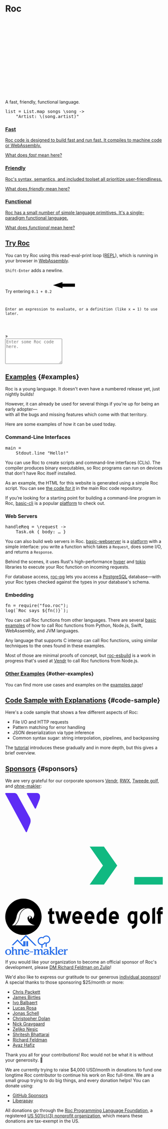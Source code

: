 <div role="presentation" id="homepage-intro-outer">
<div role="presentation" id="homepage-intro-box">
<h1 id="homepage-h1">Roc</h1>
<svg id="homepage-logo" aria-labelledby="logo-svg-title logo-svg-desc" width="240" height="240" viewBox="0 0 51 53" fill="none" xmlns="http://www.w3.org/2000/svg"><title id="logo-svg-title">The Roc logo</title><desc id="logo-svg-desc">A purple origami bird made of six triangles</desc><path d="M23.6751 22.7086L17.655 53L27.4527 45.2132L26.4673 39.3424L23.6751 22.7086Z" class="logo-dark"/><path d="M37.2438 19.0101L44.0315 26.3689L45 22L45.9665 16.6324L37.2438 19.0101Z" class="logo-light"/><path d="M23.8834 3.21052L0 0L23.6751 22.7086L23.8834 3.21052Z" class="logo-light"/><path d="M44.0315 26.3689L23.6751 22.7086L26.4673 39.3424L44.0315 26.3689Z" class="logo-light"/><path d="M50.5 22L45.9665 16.6324L45 22H50.5Z" class="logo-dark"/><path d="M23.6751 22.7086L44.0315 26.3689L37.2438 19.0101L23.8834 3.21052L23.6751 22.7086Z" class="logo-dark"/>
</svg>

<p id="homepage-tagline">A fast, friendly, functional language.</p>
<pre id="first-code-sample"><samp class="code-snippet">list <span class="kw">=</span> List<span class="punctuation section">.</span>map songs <span class="kw">\</span>song <span class="kw">-></span>
    <span class="string">"Artist: </span><span class="kw">\(</span>song<span class="punctuation section">.</span>artist<span class="kw">)</span><span class="string">"</span></samp></pre>
</div>
</div>

<section class="home-goals-container" aria-label="Roc's Design: Fast, Friendly, Functional">
    <div role="presentation" class="home-goals-column">
        <a href="/fast" class="home-goals-content">
            <h3 class="home-goals-title">Fast</h3>
            <p class="home-goals-description">Roc code is designed to build fast and <span class="nowrap">run fast</span>. It compiles to machine code or WebAssembly.</p>
            <p class="home-goals-learn-more">What does <i>fast</i> mean here?</p>
        </a>
    </div>
    <div role="presentation" class="home-goals-column">
        <a href="/friendly" class="home-goals-content">
            <h3 class="home-goals-title">Friendly</h3>
            <p class="home-goals-description">Roc's syntax, semantics, and included toolset all prioritize user-friendliness.</p>
            <p class="home-goals-learn-more">What does <i>friendly</i> mean here?</p>
        </a>
    </div>
    <div role="presentation" class="home-goals-column">
        <a href="/functional" class="home-goals-content">
            <h3 class="home-goals-title">Functional</h3>
            <p class="home-goals-description">
             Roc has a small number of simple language primitives. It's a single-paradigm <span class="nowrap">functional language.</span></p>
            <p class="home-goals-learn-more">What does <i>functional</i> mean here?</p>
        </a>
    </div>
</section>

<section id="try-roc">
<h2><a href="#try-roc">Try Roc</a></h2>

<div id="homepage-repl-container" role="presentation">
    <div id="repl-description" role="presentation">
        <p>You can try Roc using this read-eval-print loop (<a href="https://en.wikipedia.org/wiki/Read%E2%80%93eval%E2%80%93print_loop">REPL</a>), which is running in your browser in <a href="https://webassembly.org">WebAssembly</a>.</p>
        <p><code>Shift-Enter</code> adds a newline.</p>
        <p>Try entering <code>0.1 + 0.2</code>
        <svg id="repl-arrow" role="presentation" width="100" height="50" viewBox="0 0 100 50" xmlns="http://www.w3.org/2000/svg">
          <polygon points="70,20 30,20 30,15 0,25 30,35 30,30 70,30"/>
        </svg>
        </p>
    </div>
    <div id="repl" role="presentation">
        <code class="history">
          <div id="repl-intro-text">Enter an expression to evaluate, or a definition (like <span class="color-blue">x = 1</span>) to use later.</div>
          <div id="history-text" aria-live="polite"></div>
        </code>
        <div id="repl-prompt" role="presentation">»</div>
        <textarea aria-label="Input Roc code here, then press Enter to submit it to the REPL" rows="5" id="source-input" placeholder="Enter some Roc code here."></textarea>
    </div>
</div>
<script type="module" src="/site.js"></script>
</section>

## [Examples](#examples) {#examples}

Roc is a young language. It doesn't even have a numbered release yet, just nightly builds!

However, it can already be used for several things if you're up for being an early adopter—<br>
with all the bugs and missing features which come with that territory.

Here are some examples of how it can be used today.

<div role="presentation" class="home-examples-container">
    <div role="presentation" class="home-examples-column">
        <h3 class="home-examples-title">Command-Line Interfaces</h3>
    <pre><samp class="code-snippet">main <span class="kw">=</span>
    Stdout<span class="punctuation section">.</span>line <span class="literal">"Hello!"</span></samp></pre>
        <p>You can use Roc to create scripts and command-line interfaces (CLIs). The compiler produces binary executables, so Roc programs can run on devices that don't have Roc itself installed.</p>
        <p>As an example, the HTML for this website is generated using a simple Roc script. You can see <a href="https://github.com/roc-lang/roc/blob/main/www/main.roc">the code for it</a> in the main Roc code repository.</p>
        <p>If you’re looking for a starting point for building a command-line program in Roc, <a href="https://github.com/roc-lang/basic-cli">basic-cli</a> is a popular <a href="/platforms">platform</a> to check out.</p>
    </div>
    <div role="presentation" class="home-examples-column">
        <h3 class="home-examples-title">Web Servers</h3>
<pre><samp class="code-snippet">handleReq <span class="kw">=</span> <span class="kw">\</span>request <span class="kw">-&gt;</span>
    Task<span class="punctuation section">.</span>ok <span class="literal">{</span> body: <span class="comment">…</span> <span class="literal">}</span></samp></pre>
        <p>You can also build web servers in Roc. <a href="https://github.com/roc-lang/basic-webserver">basic-webserver</a> is a <a href="/platforms">platform</a> with
        a simple interface: you write a function which takes a <code>Request</code>, does some I/O, and returns a <code>Response</code>.</p>
        <p>Behind the scenes, it uses Rust's high-performance <a href="https://docs.rs/hyper/latest/hyper/">hyper</a> and <a href="https://tokio.rs/">tokio</a> libraries to execute your Roc function on incoming requests.</p>
        <p>For database access, <a href="https://github.com/agu-z/roc-pg">roc-pg</a> lets you access a <a href="https://www.postgresql.org/">PostgreSQL</a> database&mdash;with your Roc types checked against the types in your database's schema.</p>
    </div>
    <div role="presentation" class="home-examples-column">
        <h3 class="home-examples-title">Embedding</h3>
        <pre><samp class="code-snippet">fn <span class="kw">=</span> require(<span class="string">"foo.roc"</span>)<span class="kw">;</span>
log(<span class="string">`Roc says </span><span class="kw">${</span>fn()<span class="kw">}</span><span class="string">`</span>)<span class="kw">;</span></samp></pre>
        <p>You can call Roc functions from other languages. There are several <a href="https://github.com/roc-lang/roc/tree/main/examples">basic examples</a> of how to call Roc functions from Python, Node.js, Swift, WebAssembly, and JVM languages.</p>
        <p>Any language that supports C interop can call Roc functions, using similar techniques to the ones found in these examples.</p>
        <p>Most of those are minimal proofs of concept, but <a href="https://github.com/vendrinc/roc-esbuild">roc-esbuild</a> is a work in progress that's used at <a href="https://www.vendr.com/careers">Vendr</a> to call Roc functions from Node.js.</p>
    </div>
</div>

### [Other Examples](#other-examples) {#other-examples}
You can find more use cases and examples on the [examples page](/examples)!
</section>


## [Code Sample with Explanations](#code-sample) {#code-sample}

Here's a code sample that shows a few different aspects of Roc:
* File I/O and HTTP requests
* Pattern matching for error handling
* JSON deserialization via type inference
* Common syntax sugar: string interpolation, pipelines, and backpassing

The [tutorial](/tutorial) introduces these gradually and in more depth, but this gives a brief overview.

<!-- THIS COMMENT WILL BE REPLACED BY THE LARGER EXAMPLE -->

## [Sponsors](#sponsors) {#sponsors}

We are very grateful for our corporate sponsors [Vendr](https://www.vendr.com/), [RWX](https://www.rwx.com), [Tweede golf](https://tweedegolf.nl/en), and [ohne-makler](https://www.ohne-makler.net):

<p id="sponsor-logos" aria-hidden="true"> <!-- aria-hidden because for screen readers this whole section is redundant with the preceding paragraph -->
    <a href="https://www.vendr.com"><svg class="logo-vendr" viewBox="0 0 193 48" fill="none" xmlns="http://www.w3.org/2000/svg">
    <path fill-rule="evenodd" clip-rule="evenodd" d="M14.8416 2.2909L29.9888 29.8607C31.2662 32.1859 31.4443 35.0285 30.4685 37.5183L26.5642 47.4807C26.3947 47.9134 25.9325 48.1156 25.532 47.9325C25.3756 47.861 25.2448 47.7367 25.1591 47.5784L0.107714 1.27994C-0.111718 0.874299 0.014776 0.353305 0.390264 0.1162C0.510862 0.0401174 0.64801 0 0.787671 0H11.1167C12.6456 0 14.0613 0.870673 14.8416 2.2909ZM38.3473 0.0154282C43.0052 0.0154282 43.0052 4.62745 42.2289 7.1431L41.9584 7.94976C41.2878 9.84288 39.8402 13.4148 37.6154 18.6656C37.5487 18.823 37.4392 18.9547 37.3014 19.043C36.9689 19.2562 36.5503 19.1748 36.3053 18.8704L36.2222 18.7459L26.6326 1.30039C26.5604 1.16897 26.5223 1.01894 26.5223 0.866095C26.5223 0.396285 26.8749 0.0154282 27.3098 0.0154282H38.3473Z" fill="#5E2DF5"/>
    <path d="M76.2416 42.456L65.3662 18.4911H71.4247L79.7178 38.0125H76.1423L84.4851 18.4911H90.2953L79.4198 42.456H76.2416Z" class="svg-text"/>
    <path d="M103.81 42.9552C101.426 42.9552 99.274 42.4227 97.3539 41.3576C95.4668 40.2592 93.9605 38.7614 92.8349 36.8642C91.7424 34.9669 91.1961 32.8367 91.1961 30.4735C91.1961 28.1103 91.7424 25.9967 92.8349 24.1328C93.9274 22.2356 95.4006 20.7378 97.2546 19.6394C99.1416 18.541 101.227 17.9918 103.512 17.9918C105.73 17.9918 107.683 18.5077 109.371 19.5395C111.093 20.5713 112.434 21.9859 113.394 23.7833C114.387 25.5807 114.884 27.6277 114.884 29.9243C114.884 30.3237 114.851 30.7398 114.784 31.1725C114.751 31.5719 114.685 32.0212 114.586 32.5205H95.0199V28.0271H111.755L109.719 29.8245C109.653 28.3599 109.371 27.1284 108.875 26.1299C108.378 25.1313 107.666 24.3658 106.74 23.8332C105.846 23.3007 104.737 23.0344 103.412 23.0344C102.022 23.0344 100.813 23.334 99.7872 23.9331C98.7609 24.5322 97.9663 25.381 97.4035 26.4794C96.8407 27.5445 96.5593 28.8259 96.5593 30.3237C96.5593 31.8215 96.8573 33.1363 97.4532 34.268C98.0491 35.3996 98.8933 36.2817 99.9858 36.9141C101.078 37.5132 102.336 37.8128 103.76 37.8128C104.985 37.8128 106.11 37.5964 107.137 37.1637C108.196 36.731 109.09 36.0986 109.818 35.2665L113.295 38.8113C112.136 40.176 110.729 41.2078 109.074 41.9068C107.418 42.6057 105.664 42.9552 103.81 42.9552Z" class="svg-text"/>
    <path d="M135.601 42.456V28.6262C135.601 27.0286 135.087 25.7138 134.061 24.682C133.068 23.6502 131.777 23.1343 130.188 23.1343C129.128 23.1343 128.185 23.3673 127.357 23.8332C126.529 24.2992 125.884 24.9483 125.42 25.7804C124.957 26.6125 124.725 27.5611 124.725 28.6262L122.59 27.428C122.59 25.5973 122.987 23.983 123.782 22.5851C124.576 21.1538 125.669 20.0388 127.059 19.24C128.483 18.4078 130.072 17.9918 131.826 17.9918C133.614 17.9918 135.203 18.4578 136.594 19.3897C137.984 20.2884 139.077 21.47 139.871 22.9346C140.666 24.3658 141.063 25.8636 141.063 27.428V42.456H135.601ZM119.263 42.456V18.4911H124.725V42.456H119.263Z" class="svg-text"/>
    <path d="M156.596 42.9552C154.444 42.9552 152.49 42.406 150.736 41.3077C149.014 40.2093 147.64 38.7281 146.614 36.8642C145.621 34.9669 145.124 32.8534 145.124 30.5234C145.124 28.1602 145.621 26.0467 146.614 24.1827C147.64 22.2855 149.014 20.7877 150.736 19.6893C152.49 18.5576 154.444 17.9918 156.596 17.9918C158.416 17.9918 160.022 18.3912 161.413 19.19C162.836 19.9556 163.962 21.0207 164.789 22.3854C165.617 23.75 166.031 25.2978 166.031 27.0286V33.9185C166.031 35.6493 165.617 37.197 164.789 38.5617C163.995 39.9263 162.886 41.0081 161.462 41.8069C160.039 42.5725 158.416 42.9552 156.596 42.9552ZM157.49 37.7628C158.847 37.7628 160.022 37.4633 161.015 36.8642C162.042 36.2317 162.836 35.3663 163.399 34.268C163.962 33.1696 164.243 31.9048 164.243 30.4735C164.243 29.0423 163.962 27.7775 163.399 26.6791C162.836 25.5807 162.042 24.7319 161.015 24.1328C160.022 23.5004 158.863 23.1842 157.539 23.1842C156.182 23.1842 154.99 23.5004 153.964 24.1328C152.97 24.7319 152.176 25.5807 151.58 26.6791C151.017 27.7775 150.736 29.0423 150.736 30.4735C150.736 31.9048 151.017 33.1696 151.58 34.268C152.176 35.3663 152.97 36.2317 153.964 36.8642C154.99 37.4633 156.165 37.7628 157.49 37.7628ZM169.358 42.456H163.896V36.0154L164.839 30.174L163.896 24.3824V6.50861H169.358V42.456Z" class="svg-text"/>
    <path d="M175.42 42.456V18.4911H180.883V42.456H175.42ZM180.883 29.1255L178.996 28.1769C178.996 25.148 179.658 22.7016 180.982 20.8376C182.34 18.9404 184.376 17.9918 187.09 17.9918C188.282 17.9918 189.358 18.2081 190.318 18.6408C191.278 19.0735 192.172 19.7725 193 20.7378L189.424 24.4324C188.994 23.9664 188.514 23.6335 187.984 23.4338C187.455 23.2341 186.842 23.1343 186.147 23.1343C184.624 23.1343 183.366 23.6169 182.373 24.5821C181.38 25.5474 180.883 27.0618 180.883 29.1255Z" class="svg-text"/>
    </svg></a>
    <a href="https://www.rwx.com"><svg class="logo-rwx" viewBox="0 0 166 70" fill="none" xmlns="http://www.w3.org/2000/svg">
      <path d="M 104 55 L 89 55 L 103 35 L 89 15 L 104 15 L 118 35 L 104 55 Z" fill="#10B981"/>
      <path d="M 119.181 30.973 C 119.579 31.542 120.421 31.542 120.819 30.973 L 130.899 16.574 C 131.363 15.911 130.888 15 130.079 15 L 119.083 15 C 117.777 15 116.554 15.637 115.806 16.706 L 112.901 20.855 C 112.66 21.2 112.66 21.658 112.901 22.002 L 119.181 30.973 Z" class="svg-text"/>
      <path d="M 119.181 39.028 C 119.579 38.459 120.421 38.459 120.819 39.028 L 130.899 53.427 C 131.363 54.09 130.888 55 130.079 55 L 119.083 55 C 117.777 55 116.554 54.363 115.806 53.294 L 112.901 49.145 C 112.66 48.801 112.66 48.342 112.901 47.998 L 119.181 39.028 Z" class="svg-text"/>
      <path d="M 39.152 52.057 C 39.628 53.795 41.208 55 43.01 55 L 47.338 55 C 49.135 55 50.712 53.801 51.192 52.069 L 55.944 34.935 C 56.214 33.957 57.6 33.957 57.871 34.935 L 62.622 52.069 C 63.102 53.801 64.679 55 66.477 55 L 70.818 55 C 72.614 55 74.189 53.804 74.671 52.074 L 85 15 L 78.502 15 C 76.667 15 75.068 16.248 74.622 18.028 L 68.359 43.03 L 60.923 15.737 C 60.804 15.302 60.409 15 59.958 15 L 54.037 15 C 53.589 15 53.195 15.299 53.074 15.731 L 45.455 43.03 L 39.364 18.053 C 38.927 16.261 37.322 15 35.478 15 L 29 15 L 39.152 52.057 Z" class="svg-text"/>
      <path d="M 4 15 C 1.791 15 0 16.791 0 19 L 0 54.978 L 9.194 54.978 L 9.194 28.2 C 9.194 25.991 10.985 24.2 13.194 24.2 L 25.759 24.2 C 26.397 24.2 26.872 23.611 26.736 22.988 L 25.171 15.788 C 25.071 15.328 24.665 15 24.194 15 L 4 15 Z" class="svg-text"/>
      <path d="M 136 47 L 166 47 L 166 55 L 136 55 L 136 47 Z" fill="#10B981"/>
    </svg></a>
    <a href="https://tweedegolf.nl/en"><svg class="logo-tweede-golf" xmlns="http://www.w3.org/2000/svg" viewBox="0 0 175.12 40.4"><path class="svg-text" d="M54.42,27.74a4.55,4.55,0,0,1-.73.27,5.47,5.47,0,0,1-1.34.1A3,3,0,0,1,49.83,27a4.44,4.44,0,0,1-.86-2.9V17.26H47.54V14.12H49V11.57l3.11-1.34v3.89h2.36v3.14H52.08v6.48a1.17,1.17,0,0,0,.32.94,1.28,1.28,0,0,0,.89.26,2.15,2.15,0,0,0,.83-.16,2.88,2.88,0,0,0,.78-.45Z"></path><path class="svg-text" d="M59.23,27.88l-3.6-13.75H59l2,8.46,2-8.46h3.27l2,8.46,2-8.46h3.39L69.81,27.88H66.48L64.57,20.6l-2,7.28Z"></path><path class="svg-text" d="M77.7,22.8a2.34,2.34,0,0,0,.35.92,3,3,0,0,0,.62.67,1.87,1.87,0,0,0,.78.4,2.25,2.25,0,0,0,.86.13,3.07,3.07,0,0,0,1.12-.19,2.45,2.45,0,0,0,.89-.77l2.15,2a4.88,4.88,0,0,1-4.24,2.15A5.12,5.12,0,0,1,76,26.37a8,8,0,0,1-1.48-5.15A10.08,10.08,0,0,1,75,18.13a7.38,7.38,0,0,1,1.16-2.31,4.6,4.6,0,0,1,1.82-1.42,4.88,4.88,0,0,1,2.34-.51,5.94,5.94,0,0,1,2.2.43,4.59,4.59,0,0,1,1.72,1.31,6.07,6.07,0,0,1,1.1,2.18,10.35,10.35,0,0,1,.4,3.08c0,.57,0,1,0,1.27s-.06.51-.08.64ZM80.25,17a2.09,2.09,0,0,0-1.72.78,3.3,3.3,0,0,0-.83,2h4.83a4,4,0,0,0-.75-2A1.79,1.79,0,0,0,80.25,17Z"></path><path class="svg-text" d="M91.14,22.8a2.34,2.34,0,0,0,.35.92,3,3,0,0,0,.62.67,2.71,2.71,0,0,0,1.63.53,3.09,3.09,0,0,0,1.13-.19,2.85,2.85,0,0,0,.92-.77l2.12,2a4.88,4.88,0,0,1-4.24,2.15,5.12,5.12,0,0,1-4.22-1.75A8,8,0,0,1,88,21.22a10.08,10.08,0,0,1,.43-3.09,7.38,7.38,0,0,1,1.16-2.31,4.6,4.6,0,0,1,1.82-1.42,4.86,4.86,0,0,1,2.33-.51,5.58,5.58,0,0,1,2.21.43,4.56,4.56,0,0,1,1.71,1.31,5.76,5.76,0,0,1,1.1,2.18,9.74,9.74,0,0,1,.4,3.08c0,.57,0,1,0,1.27a2.8,2.8,0,0,1-.08.64ZM93.69,17a2.09,2.09,0,0,0-1.72.78,3.3,3.3,0,0,0-.83,2H96a4,4,0,0,0-.75-2A1.8,1.8,0,0,0,93.69,17Z"></path><path class="svg-text" d="M109.28,27a7.32,7.32,0,0,1-1.13.78,3.3,3.3,0,0,1-1.74.37,4.57,4.57,0,0,1-2-.48,5.12,5.12,0,0,1-1.58-1.42,6.71,6.71,0,0,1-1-2.2,10.77,10.77,0,0,1-.38-2.82,11.22,11.22,0,0,1,.38-2.88,6.39,6.39,0,0,1,1-2.31,5,5,0,0,1,1.64-1.55,4.34,4.34,0,0,1,2.17-.57,6.29,6.29,0,0,1,1.56.19,4.23,4.23,0,0,1,1.1.56V11l3.17-1.37V27.84h-3.17V27Zm0-7.9a2.55,2.55,0,0,0-.86-1.21,1.85,1.85,0,0,0-1.29-.48,2.13,2.13,0,0,0-2,1,5.73,5.73,0,0,0-.56,2.82,4.52,4.52,0,0,0,.64,2.66,2.16,2.16,0,0,0,1.86,1,2.13,2.13,0,0,0,1.42-.54,3.35,3.35,0,0,0,.78-1.24Z"></path><path class="svg-text" d="M118.34,22.8a2.34,2.34,0,0,0,.35.92,3,3,0,0,0,.62.67,2.22,2.22,0,0,0,.78.4,2.61,2.61,0,0,0,.88.13,2.93,2.93,0,0,0,1.1-.19A2.85,2.85,0,0,0,123,24l2.12,2a4.89,4.89,0,0,1-4.25,2.15,5.11,5.11,0,0,1-4.21-1.75,8,8,0,0,1-1.48-5.15,11.09,11.09,0,0,1,.43-3.09,7.38,7.38,0,0,1,1.16-2.31,4.68,4.68,0,0,1,1.82-1.42,4.88,4.88,0,0,1,2.34-.51,5.57,5.57,0,0,1,2.2.43,4.52,4.52,0,0,1,1.72,1.31,5.91,5.91,0,0,1,1.1,2.18,10,10,0,0,1,.4,3.08c0,.57,0,1,0,1.27a2.8,2.8,0,0,1-.08.64ZM120.89,17a2.09,2.09,0,0,0-1.72.78,3.53,3.53,0,0,0-.83,2h4.83a4,4,0,0,0-.75-2,1.8,1.8,0,0,0-1.53-.78Z"></path><path class="svg-text" d="M140.58,30.34a3.86,3.86,0,0,0,2-.91,3.12,3.12,0,0,0,1-2,2.39,2.39,0,0,1-.91.43,6.71,6.71,0,0,1-1.48.16,4.55,4.55,0,0,1-2.34-.56,4.48,4.48,0,0,1-1.61-1.54,8,8,0,0,1-.94-2.3,12.59,12.59,0,0,1-.32-2.8,8.13,8.13,0,0,1,.43-2.68,7.21,7.21,0,0,1,1.1-2.2,5.86,5.86,0,0,1,1.66-1.48,4.55,4.55,0,0,1,2.1-.54,4,4,0,0,1,2.39.81v-.59h3.14V26.63a7.73,7.73,0,0,1-.35,2.39,7.07,7.07,0,0,1-1.1,2.15,6.16,6.16,0,0,1-1.77,1.64,6.55,6.55,0,0,1-2.39.83Zm3-11.84a1.55,1.55,0,0,0-.7-1.05,1.89,1.89,0,0,0-1.1-.32,2.27,2.27,0,0,0-2,.94,4.94,4.94,0,0,0-.62,2.79,6.65,6.65,0,0,0,.56,3,1.88,1.88,0,0,0,1.8,1,2.08,2.08,0,0,0,2.07-1.13Z"></path><path class="svg-text" d="M155.17,28.12a4.45,4.45,0,0,1-2.29-.54,5.56,5.56,0,0,1-1.77-1.5A7.16,7.16,0,0,1,150,23.8a9.81,9.81,0,0,1,0-5.58A7.06,7.06,0,0,1,151.11,16a5.56,5.56,0,0,1,1.77-1.5,4.92,4.92,0,0,1,4.57,0,5.23,5.23,0,0,1,1.74,1.5,7.13,7.13,0,0,1,1.16,2.26,9.81,9.81,0,0,1,0,5.58,7.23,7.23,0,0,1-1.16,2.28,5.45,5.45,0,0,1-1.74,1.5A4.44,4.44,0,0,1,155.17,28.12Zm0-3.25A2.09,2.09,0,0,0,157,23.8a6.59,6.59,0,0,0,0-5.59,2.12,2.12,0,0,0-2.89-.76h0a2.24,2.24,0,0,0-.75.75,6.38,6.38,0,0,0,0,5.59,2.09,2.09,0,0,0,1.82,1.07Z"></path><path class="svg-text" d="M163.44,11l3.17-1.37V27.87h-3.17Z"></path><path class="svg-text" d="M172.81,17.26V27.87h-3.14V17.26h-1.29V14.12h1.29v-.4a4.57,4.57,0,0,1,1-3.22,3.7,3.7,0,0,1,2.87-1.08,4.1,4.1,0,0,1,.86.06,2.84,2.84,0,0,1,.7.16v2.9l-.56-.16h-.68a1.14,1.14,0,0,0-1,.32,1.63,1.63,0,0,0-.27,1.05v.4h2.47v3.14Z"></path><path class="svg-text" d="M20.26,0A20.2,20.2,0,1,0,40.4,20.26V20.2h0A20.18,20.18,0,0,0,20.26,0Zm-10,29.67H7.5c1.69-1.4,4.16-4.38,5.19-9.85,1.18-6.27,5.82-9.67,10.1-9.1h0c-3.62,1-6.39,4.47-7.25,9.07-1.07,5.66-3.65,8.49-5.1,9.7Zm.73,0c1.5-1.34,4-4.28,5-9.8.86-4.52,3.62-7.89,7.22-8.77a7.09,7.09,0,0,1,7.44,2.74,6.18,6.18,0,0,1,1.4,5.28,5.71,5.71,0,0,1-2.31,3.53,2.18,2.18,0,0,0,.14-.84,2.55,2.55,0,1,0-5.1-.14v.14S24.46,27.47,33,29.7ZM25.9,20.2h0a2.05,2.05,0,0,1,2.87.11h0a6.41,6.41,0,0,1-2.76,3A2.42,2.42,0,0,0,25.9,20.2Z"></path></svg></a>
    <a href="https://www.ohne-makler.net"><svg class="ohne-makler-logo" xmlns="http://www.w3.org/2000/svg" width="202" height="64" fill="none"><path fill="#236BE9" d="M147.206 38.4c-.312 1.722-.324 3.96-.324 6.653v7.89l6.228-5.388-1.296-.352v-1.161c1.261.07 2.557.088 3.8.088 1.008 0 2.034-.036 3.024-.088v1.161l-1.584.352c-2.395 1.584-4.699 3.434-6.932 5.3 2.16 2.342 6.736 7.219 8.931 9.244l.896.243 1.48-.278c.304-1.685.323-3.862.325-6.48v-8.3c-.002-2.598-.021-4.774-.325-6.471-.683-.123-1.423-.283-2.16-.407v-1.161c1.224-.07 3.798-.51 5.131-.845h1.674c-.304 1.683-.322 3.862-.324 6.478v10.75c0 2.596.021 4.772.324 6.471l1.872.352v1.162c-1.386-.035-2.808-.088-4.194-.088-1.123 0-2.272.046-3.403.073v.015c-2.413 0-3.962.123-5.258.387l-2.448-2.87-2.934-3.274-2.845-3.187v.8c0 2.675.013 4.912.323 6.648l1.872.352v1.161c-1.385-.035-2.808-.088-4.193-.088-1.388 0-2.81.07-4.196.088l.018-1.216 1.872-.352c.304-1.683.323-3.86.325-6.476v-8.304c-.002-2.596-.021-4.772-.325-6.47-.683-.122-1.422-.282-2.16-.406v-1.161c1.224-.07 3.798-.51 5.131-.845h1.675ZM9.614 45.654c6.572 0 9.616 4.261 9.616 9.136 0 3.999-2.648 9.175-9.616 9.175C3.637 63.965 0 60.514 0 54.792c0-5.264 4.123-9.138 9.614-9.138Zm60.244 0c3.456 0 7.417 1.99 7.417 6.901v.97H64.71c0 4.982 1.872 7.605 5.707 7.605 2.288 0 4.16-1.285 5.869-2.94l1.315 1.197c-1.62 1.92-4.357 4.578-8.318 4.578-6.77 0-9.093-4.754-9.093-8.416 0-6.656 5.006-9.895 9.669-9.895Zm108.369 0c3.456 0 7.418 1.99 7.418 6.901v.97h-12.567c0 4.982 1.872 7.605 5.708 7.605 2.288 0 4.16-1.285 5.87-2.94l1.314 1.197c-1.621 1.92-4.357 4.578-8.319 4.578-6.768 0-9.091-4.754-9.091-8.416 0-6.656 5.005-9.895 9.667-9.895Zm-47.099-.017c6.229 0 7.13 2.71 7.13 6.267 0 .8.105 3.187.22 5.682l.01.232.016.345.011.23c.048 1.079.098 2.148.138 3.089l1.765.916-.018 1.18a53.341 53.341 0 0 0-2.845-.088c-.864 0-1.747.035-2.611.088l-.323-3.839h-.072c-1.099 1.76-2.611 4.226-7.023 4.226-2.07 0-5.76-.95-5.76-4.754 0-5.352 7.021-6.656 12.476-6.656v-1.76c0-1.955-.736-2.87-3.637-2.87-2.322 0-3.637.528-4.736.968v1.726l-1.187.317a20.165 20.165 0 0 0-1.711-3.82c2.071-.67 4.573-1.48 8.157-1.48Zm-33.723.016-.234 3.029.072.035.058-.061.118-.123c1.475-1.528 3.223-2.88 5.819-2.88 2.756 0 3.856 1.456 4.608 3.115l.048.107.026.055c1.386-1.727 3.456-3.276 6.067-3.276 3.781 0 5.312 2.341 5.312 5.616v3.821c0 2.835 0 5.194.323 7.008l1.872.352v1.162a71.04 71.04 0 0 0-2.513-.08l-.176-.003-.768-.005a45.22 45.22 0 0 0-2.896.088c.07-1.392.16-2.941.16-4.947v-3.874c0-4.63-.736-6.269-3.186-6.269-3.205-.016-3.835 3.082-3.835 6.586 0 2.835 0 5.193.323 7.008l1.872.352v1.161c-1.385-.035-2.808-.088-4.193-.088-1.388 0-2.81.07-4.196.088v-1.179l1.872-.352c.301-1.669.324-3.822.325-6.645v-.662c0-4.63-.739-6.269-3.187-6.269-3.187 0-3.835 3.082-3.835 6.586 0 2.835 0 5.193.325 7.008l1.872.352v1.161c-1.386-.035-2.81-.088-4.196-.088-1.387 0-2.808.07-4.195.088V62.47l1.872-.352c.304-1.685.323-3.863.325-6.48v-2.571a37.87 37.87 0 0 0-.325-4.948c-.683-.123-1.422-.281-2.16-.404l-.017-1.215c1.224-.07 3.798-.512 5.13-.845h1.513v-.001Zm-51.168 0-.235 3.029.072.035c1.512-1.6 3.296-3.063 5.995-3.063 3.78 0 5.312 2.341 5.312 5.616v4.359c0 2.595.02 4.771.325 6.47l1.872.352v1.162a70.24 70.24 0 0 0-2.253-.075l-.176-.004-.175-.003a45.32 45.32 0 0 0-3.753.08c.054-1.389.163-2.939.163-4.945v-3.874c0-4.63-.74-6.269-3.187-6.269-3.312 0-4.123 3.082-4.123 6.586v.537c.001 2.597.02 4.772.324 6.47l1.872.353v1.161c-1.385-.035-2.808-.088-4.195-.088-1.385 0-2.808.07-4.195.088v-1.216l1.872-.352c.312-1.72.325-3.958.325-6.652v-2.396c0-1.656-.109-3.312-.325-4.948-.683-.124-1.422-.282-2.16-.405v-1.162c1.224-.07 3.798-.512 5.131-.845h1.512l.002-.001ZM26.339 38.4c-.297 1.646-.321 3.766-.323 6.304v4.013c1.512-1.6 3.294-3.063 5.995-3.063 3.781 0 5.312 2.341 5.312 5.616v3.821c0 2.835 0 5.194.323 7.008l1.872.352v1.162a75.87 75.87 0 0 0-3.456-.088c-1.099 0-2.09.035-2.899.088.072-1.392.162-2.941.162-4.947v-3.874c0-4.63-.738-6.269-3.187-6.269-3.312 0-4.124 3.082-4.124 6.586 0 2.835 0 5.193.325 7.008l1.872.352v1.161c-1.385-.035-2.808-.088-4.195-.088-1.386 0-2.808.07-4.195.088v-1.216l1.872-.352c.304-1.683.323-3.86.325-6.464v-8.315c0-2.597-.021-4.773-.324-6.47-.684-.123-1.424-.283-2.16-.407v-1.161c1.224-.07 3.799-.51 5.13-.845h1.675Zm166.237 7.272c-.162 1.392-.235 2.957-.36 4.613l.053.053c.649-1.584 2.521-4.666 5.87-4.666.72 0 1.44.158 2.088.475a25.95 25.95 0 0 0-1.584 4.42l-1.189-.194v-1.48a1.586 1.586 0 0 0-.737-.192c-1.189 0-3.997 1.161-3.997 7.253 0 2.078.126 4.192.251 6.144.811.124 1.584.23 2.395.352v1.163a150.74 150.74 0 0 0-4.896-.088c-1.712 0-3.187.07-3.926.088v-1.197l1.872-.352c.304-1.685.323-3.862.325-6.464v-2.57c0-1.654-.107-3.308-.325-4.947-.683-.123-1.422-.281-2.16-.405v-1.161c1.224-.07 3.798-.512 5.131-.845h1.189Zm-182.98 2.06c-3.924 0-5.294 3.24-5.294 7.06 0 3.997 1.837 7.096 5.295 7.096 2.971-.018 5.293-2.307 5.293-7.096 0-4.192-2.088-7.06-5.293-7.06Zm124.665 6.708h-.973c-2.358 0-7.184.915-7.184 4.138 0 1.284.973 2.552 3.098 2.552 3.006 0 4.896-2.552 5.059-6.69Zm-44.795-1.109a10.554 10.554 0 0 0-.973 2.27c-1.8-.035-3.475-.087-5.184-.087-1.712 0-3.386.07-5.096.088.413-.722.736-1.479.971-2.272 1.8.036 3.475.09 5.186.09 1.71 0 3.385-.073 5.096-.089ZM69.768 47.54c-3.098 0-4.555 2.042-4.86 4.295l8.047-.388c0-1.672-.198-3.908-3.187-3.908v.001Zm108.37 0c-3.096 0-4.556 2.042-4.861 4.295l8.048-.388c0-1.672-.199-3.908-3.187-3.908v.001ZM39.194 14.474l.17.172.01-.008 18.304 18.565V20.371h6.138v16.064l-8.046-.019-16.56-16.795L25.875 33.13H20.8l18.394-18.656ZM73.12 20.37v16.064h-5.04V20.371h5.04Zm-6.48 0v16.064H65.2V20.371h1.44ZM66.182 0l.167.17.006-.007 33.962 34.427h-5.093L66.192 5.15l-15.87 16.096-2.544-2.582L66.18 0h.001Zm64.986 2.027c.685 0 1.368.056 2.053.165 6.982 1.131 11.734 7.776 10.617 14.86-.864 5.487-5.632 10.058-11.179 10.81v10.452h-3.6V27.802c-.673-.103-1.481-.218-2.133-.39a12.786 12.786 0 0 1-7.584 4.954V41.6h-3.6v-8.98a11.915 11.915 0 0 1-3.204-.657c-6.696-2.32-10.26-9.677-7.991-16.467 2.285-6.79 9.538-10.405 16.234-8.104l-.163-.054.003-.004c.046.016.093.032.141.052l.012.003c2.42-3.248 6.384-5.36 10.394-5.36v-.002Zm6.174 5.514c-4.067-3.45-10.304-2.72-13.705 1.406l.069-.083.009.006a9.607 9.607 0 0 0-1.573 2.666l-.048.128a10.001 10.001 0 0 0-2.91-1.384l-.005.014c-3.6-1.004-7.451.22-9.864 3.12-3.419 4.11-2.88 10.261 1.171 13.71 4.048 3.468 10.116 2.92 13.516-1.186l.004.003c.634-.818 1.248-1.864 1.6-2.815a9.506 9.506 0 0 0 2.914 1.37l-.082-.024c3.552.827 7.752-.408 10.092-3.222 3.401-4.127 2.88-10.26-1.188-13.71Z"/></svg></a>
</p>

If you would like your organization to become an official sponsor of Roc's development, please [DM Richard Feldman on Zulip](https://roc.zulipchat.com/#narrow/pm-with/281383-user281383)!

We'd also like to express our gratitude to our generous [individual sponsors](https://github.com/sponsors/roc-lang/)! A special thanks to those sponsoring $25/month or more:

<ul id="individual-sponsors">
    <li><a href="https://github.com/chris-packett">Chris Packett</a></li>
    <li><a href="https://github.com/jamesbirtles">James Birtles</a></li>
    <li><a href="https://github.com/Ivo-Balbaert">Ivo Balbaert</a></li>
    <li><a href="https://github.com/rvcas">Lucas Rosa</a></li>
    <li><a href="https://github.com/Ocupe">Jonas Schell</a></li>
    <li><a href="https://github.com/cdolan">Christopher Dolan</a></li>
    <li><a href="https://github.com/nickgravgaard">Nick Gravgaard</a></li>
    <li><a href="https://github.com/popara">Zeljko Nesic</a></li>
    <li><a href="https://github.com/shritesh">Shritesh Bhattarai</a></li>
    <li><a href="https://github.com/rtfeldman">Richard Feldman</a></li>
    <li><a href="https://github.com/ayazhafiz">Ayaz Hafiz</a></li>
</ul>

Thank you all for your contributions! Roc would not be what it is without your generosity. 💜

We are currently trying to raise $4,000 USD/month in donations to fund one longtime Roc contributor to continue his work on Roc full-time. We are a small group trying to do big things, and every donation helps! You can donate using:
- [GitHub Sponsors](https://github.com/sponsors/roc-lang)
- [Liberapay](https://liberapay.com/roc_lang)

All donations go through the [Roc Programming Language Foundation](https://foundation.roc-lang.org/), a registered <a href="https://en.wikipedia.org/wiki/501(c)(3)_organization">US <span class="nowrap">501(c)(3)</span> nonprofit organization</a>, which means these donations are tax-exempt in the US.
